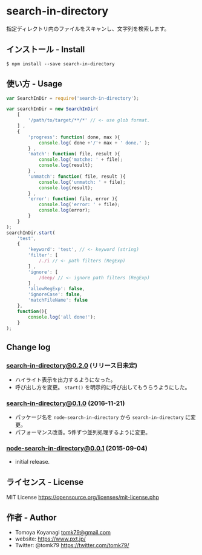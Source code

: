 # search-in-directory

指定ディレクトリ内のファイルをスキャンし、文字列を検索します。

## インストール - Install

```
$ npm install --save search-in-directory
```

## 使い方 - Usage

```js
var SearchInDir = require('search-in-directory');

var searchInDir = new SearchInDir(
	[
		'/path/to/target/**/*' // <- use glob format.
	] ,
	{
		'progress': function( done, max ){
			console.log( done +'/'+ max + ' done.' );
		} ,
		'match': function( file, result ){
			console.log('matche: ' + file);
			console.log(result);
		} ,
		'unmatch': function( file, result ){
			console.log('unmatch: ' + file);
			console.log(result);
		} ,
		'error': function( file, error ){
			console.log('error: ' + file);
			console.log(error);
		}
	}
);
searchInDir.start(
	'test',
	{
		'keyword': 'test', // <- keyword (string)
		'filter': [
			/./i // <- path filters (RegExp)
		] ,
		'ignore': [
			/deep/ // <- ignore path filters (RegExp)
		] ,
		'allowRegExp': false,
		'ignoreCase': false,
		'matchFileName': false
	},
	function(){
		console.log('all done!');
	}
);
```

## Change log

### search-in-directory@0.2.0 (リリース日未定)

- ハイライト表示を出力するようになった。
- 呼び出し方を変更。 `start()` を明示的に呼び出してもうらうようにした。

### search-in-directory@0.1.0 (2016-11-21)

- パッケージ名を `node-search-in-directory` から `search-in-directory` に変更。
- パフォーマンス改善。5件ずつ並列処理するように変更。

### node-search-in-directory@0.0.1 (2015-09-04)

- initial release.

## ライセンス - License

MIT License https://opensource.org/licenses/mit-license.php


## 作者 - Author

- Tomoya Koyanagi <tomk79@gmail.com>
- website: <https://www.pxt.jp/>
- Twitter: @tomk79 <https://twitter.com/tomk79/>
